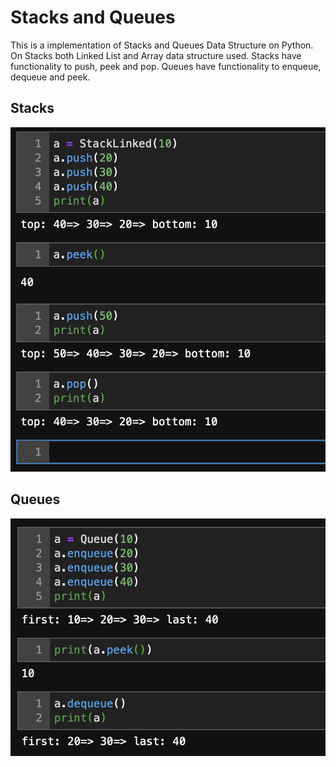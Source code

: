 # Stacks and Queues
This is a implementation of Stacks and Queues Data Structure on Python.
On Stacks both Linked List and Array data structure used. Stacks have functionality to push, peek and pop.
Queues have functionality to enqueue, dequeue and peek.
## Stacks
![demo stacks](img/demo_stacks.png)
## Queues
![demo queues](img/demo_queue.png)
